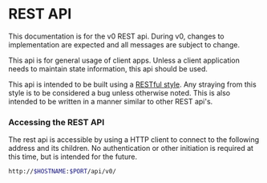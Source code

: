 # REST API

This documentation is for the v0 REST api. During v0, changes to implementation are expected and all messages are subject to change.

This api is for general usage of client apps. Unless a client application needs to maintain state information, this api should be used.

This api is intended to be built using a [RESTful style](https://restfulapi.net/). Any straying from this style is to be considered a bug unless otherwise noted. This is also intended to be written in a manner similar to other REST api's.

### Accessing the REST API

The rest api is accessible by using a HTTP client to connect to the following address and its children. No authentication or other initiation is required at this time, but is intended for the future.
```bash
http://$HOSTNAME:$PORT/api/v0/
```